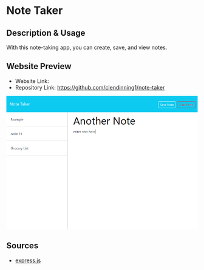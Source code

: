 # Note Taker
## Description & Usage
With this note-taking app, you can create, save, and view notes.
## Website Preview
- Website Link:
- Repository Link: https://github.com/clendinning1/note-taker

![Website preview](./preview.PNG)
## Sources
- [express.js](https://expressjs.com/)